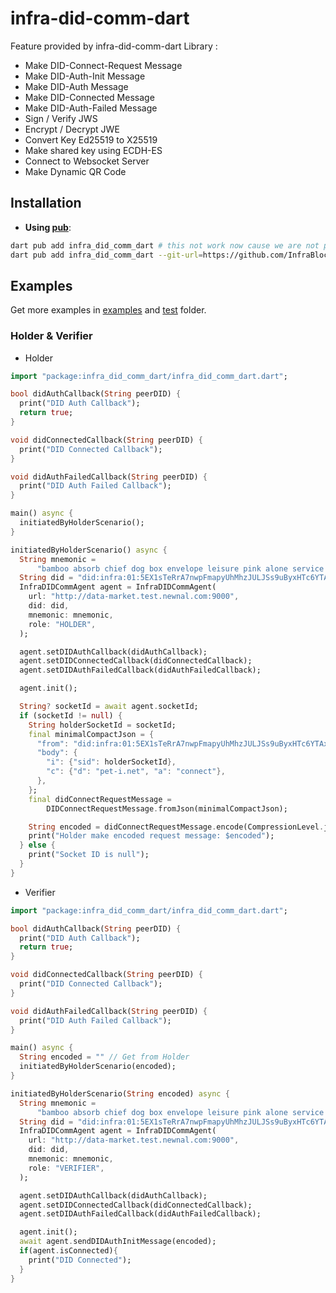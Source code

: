 # infra-did-comm-dart

Feature provided by infra-did-comm-dart Library :

-   Make DID-Connect-Request Message
-   Make DID-Auth-Init Message
-   Make DID-Auth Message
-   Make DID-Connected Message
-   Make DID-Auth-Failed Message
-   Sign / Verify JWS
-   Encrypt / Decrypt JWE
-   Convert Key Ed25519 to X25519
-   Make shared key using ECDH-ES
-   Connect to Websocket Server
-   Make Dynamic QR Code

## Installation

-   **Using [pub](https://pub.dev)**:

```sh
dart pub add infra_did_comm_dart # this not work now cause we are not published yet
dart pub add infra_did_comm_dart --git-url=https://github.com/InfraBlockchain/infra-did-comm-dart.git # you can add with git url
```

## Examples

Get more examples in [examples](./examples) and [test](./test) folder.

### Holder & Verifier

* Holder

```dart
import "package:infra_did_comm_dart/infra_did_comm_dart.dart";

bool didAuthCallback(String peerDID) {
  print("DID Auth Callback");
  return true;
}

void didConnectedCallback(String peerDID) {
  print("DID Connected Callback");
}

void didAuthFailedCallback(String peerDID) {
  print("DID Auth Failed Callback");
}

main() async {
  initiatedByHolderScenario();
}

initiatedByHolderScenario() async {
  String mnemonic =
      "bamboo absorb chief dog box envelope leisure pink alone service spin more";
  String did = "did:infra:01:5EX1sTeRrA7nwpFmapyUhMhzJULJSs9uByxHTc6YTAxsc58z";
  InfraDIDCommAgent agent = InfraDIDCommAgent(
    url: "http://data-market.test.newnal.com:9000",
    did: did,
    mnemonic: mnemonic,
    role: "HOLDER",
  );

  agent.setDIDAuthCallback(didAuthCallback);
  agent.setDIDConnectedCallback(didConnectedCallback);
  agent.setDIDAuthFailedCallback(didAuthFailedCallback);

  agent.init();

  String? socketId = await agent.socketId;
  if (socketId != null) {
    String holderSocketId = socketId;
    final minimalCompactJson = {
      "from": "did:infra:01:5EX1sTeRrA7nwpFmapyUhMhzJULJSs9uByxHTc6YTAxsc58z",
      "body": {
        "i": {"sid": holderSocketId},
        "c": {"d": "pet-i.net", "a": "connect"},
      },
    };
    final didConnectRequestMessage =
        DIDConnectRequestMessage.fromJson(minimalCompactJson);

    String encoded = didConnectRequestMessage.encode(CompressionLevel.json);
    print("Holder make encoded request message: $encoded");
  } else {
    print("Socket ID is null");
  }
}
```

* Verifier

```dart
import "package:infra_did_comm_dart/infra_did_comm_dart.dart";

bool didAuthCallback(String peerDID) {
  print("DID Auth Callback");
  return true;
}

void didConnectedCallback(String peerDID) {
  print("DID Connected Callback");
}

void didAuthFailedCallback(String peerDID) {
  print("DID Auth Failed Callback");
}

main() async {
  String encoded = "" // Get from Holder
  initiatedByHolderScenario(encoded);
}

initiatedByHolderScenario(String encoded) async {
  String mnemonic =
      "bamboo absorb chief dog box envelope leisure pink alone service spin more";
  String did = "did:infra:01:5EX1sTeRrA7nwpFmapyUhMhzJULJSs9uByxHTc6YTAxsc58z";
  InfraDIDCommAgent agent = InfraDIDCommAgent(
    url: "http://data-market.test.newnal.com:9000",
    did: did,
    mnemonic: mnemonic,
    role: "VERIFIER",
  );

  agent.setDIDAuthCallback(didAuthCallback);
  agent.setDIDConnectedCallback(didConnectedCallback);
  agent.setDIDAuthFailedCallback(didAuthFailedCallback);

  agent.init();
  await agent.sendDIDAuthInitMessage(encoded);
  if(agent.isConnected){
    print("DID Connected");
  }
}
```